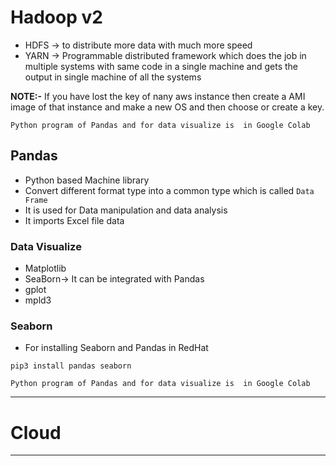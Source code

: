 # Hadoop v2
* HDFS -> to distribute more data with much more speed
* YARN -> Programmable distributed framework which does the job in multiple systems with same code in a single machine and gets the output in single machine of all the systems

**NOTE:-** If you have lost the key of nany aws instance then create a AMI image of that instance and make a new OS and then choose or create a key.

```Python program of Pandas and for data visualize is  in Google Colab```

## Pandas
* Python based Machine library
* Convert different format type into a common type which is called ```Data Frame```
* It is used for Data manipulation and data analysis
* It imports Excel file data

### Data Visualize

* Matplotlib
* SeaBorn-> It can be integrated with Pandas
* gplot
* mpld3

### Seaborn
* For installing Seaborn and Pandas in RedHat
```
pip3 install pandas seaborn
```

```Python program of Pandas and for data visualize is  in Google Colab```

---

# Cloud

---
